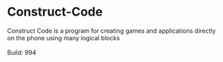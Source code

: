 # Construct-Code
Construct Code is a program for creating games and applications directly on the phone using many logical blocks<br><br>Build: 994
